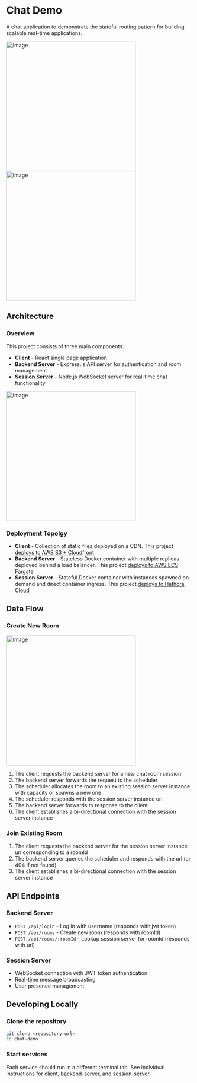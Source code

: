 # Chat Demo

A chat application to demonstrate the stateful routing pattern for building scalable real-time applications.

<img width="350" alt="Image" src="https://github.com/user-attachments/assets/143d8839-9f3d-4b49-80a8-af36ef97e100" />

<img width="350" alt="Image" src="https://github.com/user-attachments/assets/92eb6ad6-cd8c-4528-bef1-c19af384ee25" />

## Architecture

### Overview

This project consists of three main components:

- **Client** - React single page application
- **Backend Server** - Express.js API server for authentication and room management
- **Session Server** - Node.js WebSocket server for real-time chat functionality

<img width="350" alt="Image" src="https://github.com/user-attachments/assets/0171c286-df58-4081-8c18-49b6eea9d2af" />

### Deployment Topolgy

- **Client** - Collection of static files deployed on a CDN. This project [deploys to AWS S3 + Cloudfront](.github/workflows/client-deploy.yml)
- **Backend Server** - Stateless Docker container with multiple replicas deployed behind a load balancer. This project [deploys to AWS ECS Fargate](.github/workflows/backend-server-deploy.yml)
- **Session Server** - Stateful Docker container with instances spawned on-demand and direct container ingress. This project [deploys to Hathora Cloud](.github/workflows/session-server-deploy.yml)

## Data Flow

### Create New Room

<img width="350" alt="Image" src="https://github.com/user-attachments/assets/9af6e1e7-763b-4004-a2bb-ff323f0a493b" />

1. The client requests the backend server for a new chat room session
2. The backend server forwards the request to the scheduler
3. The scheduler allocates the room to an existing session server instance with capacity or spawns a new one
4. The scheduler responds with the session server instance url
5. The backend server forwards to response to the client
6. The client establishes a bi-directional connection with the session server instance

### Join Existing Room

1. The client requests the backend server for the session server instance url corresponding to a roomId
2. The backend server queries the scheduler and responds with the url (or 404 if not found)
3. The client establishes a bi-directional connection with the session server instance

## API Endpoints

### Backend Server

- `POST /api/login` - Log in with username (responds with jwt token)
- `POST /api/rooms` - Create new room (responds with roomId)
- `POST /api/rooms/:roomId` - Lookup session server for roomId (responds with url)

### Session Server

- WebSocket connection with JWT token authentication
- Real-time message broadcasting
- User presence management

## Developing Locally

### Clone the repository

```bash
git clone <repository-url>
cd chat-demo
```

### Start services

Each service should run in a different terminal tab. See individual instructions for [client](client), [backend-server](backend-server), and [session-server](session-server).
